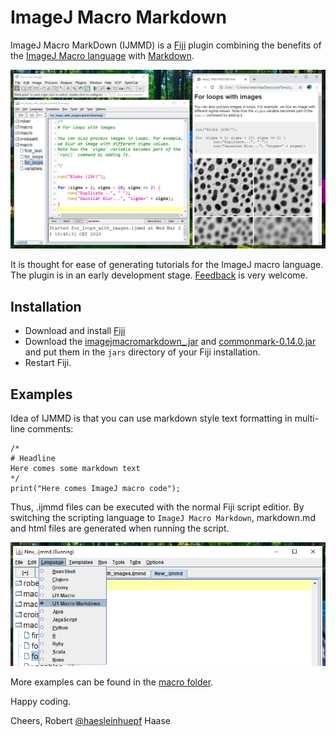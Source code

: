 # ImageJ Macro Markdown

ImageJ Macro MarkDown (IJMMD) is a [Fiji](https://fiji.sc) plugin combining the benefits of the 
[ImageJ Macro language](https://imagej.nih.gov/ij/developer/macro/macros.html)
with
[Markdown](https://en.wikipedia.org/wiki/Markdown).

![Image](images/screenshot.png)

It is thought for ease of generating tutorials for the ImageJ macro language.
The plugin is in an early development stage.
[Feedback](https://forum.image.sc/t/imagej-macro-markdown/35470) is very welcome. 

## Installation
* Download and install [Fiji](https://fiji.sc/Downloads)
* Download the [imagejmacromarkdown_.jar](https://github.com/haesleinhuepf/imagejmacromarkdown/releases/download/0.2.0/imagejmacromarkdown_-0.2.0.jar) and 
[commonmark-0.14.0.jar](https://repo1.maven.org/maven2/com/atlassian/commonmark/commonmark/0.14.0/commonmark-0.14.0.jar) and
put them in the `jars` directory of your Fiji installation.
* Restart Fiji.

## Examples
Idea of IJMMD is that you can use markdown style text formatting
in multi-line comments:
 
```
/*
# Headline
Here comes some markdown text
*/
print("Here comes ImageJ macro code");
``` 

Thus, .ijmmd files can be executed with the normal Fiji script editior. By switching
the scripting language to `ImageJ Macro Markdown`, markdown.md and html files are
generated when running the script.

![Image](images/language_selection.png)

More examples can be found in the [macro folder](https://github.com/haesleinhuepf/imagejmacromarkdown/tree/master/src/main/macro).

Happy coding.

Cheers,
Robert [@haesleinhuepf](https://twitter.com/haesleinhuepf) Haase
